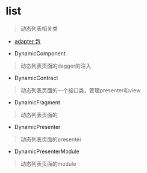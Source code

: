 # list
> 动态列表相关类

- [adapter 包](./adapter)

- DynamicComponent
> 动态列表页面的dagger的注入

- DynamicContract
> 动态列表页面的一个接口类，管理presenter和view

- DynamicFragment
> 动态列表页面的

- DynamicPresenter
> 动态列表页面的presenter

- DynamicPresenterModule
> 动态列表页面的module